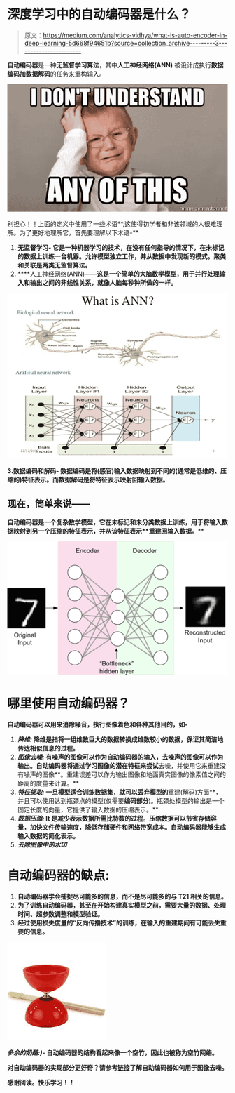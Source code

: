 # 深度学习中的自动编码器是什么？

> 原文：<https://medium.com/analytics-vidhya/what-is-auto-encoder-in-deep-learning-5d668f94651b?source=collection_archive---------3----------------------->

**自动编码器**是一种**无监督学习算法**，其中**人工神经网络(ANN)** 被设计成执行**数据编码加数据解码**的任务来重构输入。

![](img/7eb935259b79e286e76f5a9852015bfd.png)

别担心！！上面的定义中使用了一些术语**,这使得初学者和非该领域的人很难理解。为了更好地理解它，首先要理解以下术语-**

1.  ****无监督学习-** 它是一种机器学习的技术，在没有任何指导的情况下，在未标记的数据上训练一台机器。允许模型独立工作，并从数据中发现新的模式。聚类和关联是两类无监督算法。**
2.  ****人工神经网络(ANN)——**这是一个简单的大脑数学模型，用于并行处理输入和输出之间的非线性关系，就像人脑每秒钟所做的一样。**

**![](img/84c3a46dc164722a2046cf619fd32feb.png)**

**3.**数据编码和解码-** 数据编码是将(感官)输入数据映射到不同的(通常是低维的、压缩的)特征表示。而数据解码是将特征表示映射回输入数据。**

## ****现在，简单来说——****

****自动编码器**是一个**复杂数学模型**，它在**未标记**和未分类**数据**上训练，用于将**输入数据映射到**另一个压缩的**特征表示**，并从该特征表示**重建回输入数据。****

**![](img/a9b172b286cceaa4b86453d081c37dc7.png)**

# **哪里使用自动编码器？**

**自动编码器可以用来消除噪音，执行图像着色和各种其他目的，如-**

1.  *****降维:*** 降维是指将一组维数巨大的数据转换成维数较小的数据，保证其简洁地传达相似信息的过程。**
2.  *****图像去噪:*** 有噪声的图像可以作为自动编码器的输入，去噪声的图像可以作为输出。自动编码器将通过学习图像的潜在特征来尝试**去噪，并使用它来重建没有噪声的图像**。重建误差可以作为输出图像和地面真实图像的像素值之间的距离的度量来计算。**
3.  *****特征提取:*** 一旦模型适合训练数据集，就可以丢弃模型的**重建(解码)方面**，并且可以使用达到瓶颈点的模型(仅需要**编码部分**)。瓶颈处模型的输出是一个固定长度的向量，它提供了输入数据的压缩表示。**
4.  *****数据压缩:*** It 是减少表示数据所需比特数的过程**。**压缩数据可以节省存储容量，加快文件传输速度，降低存储硬件和网络带宽成本。自动编码器能够生成输入数据的简化表示。**
5.  *****去除图像中的水印*****

# **自动编码器的缺点:**

1.  **自动编码器学会捕捉尽可能多的信息，而不是尽可能多的与 T21 相关的信息。**
2.  **为了训练自动编码器，甚至在开始构建真实模型之前，需要大量的数据、处理时间、超参数调整和模型验证。**
3.  **经过使用损失度量的“反向传播技术”的训练，在输入的重建期间有可能丢失重要的信息。**

**![](img/ffd3cdd2605d009724ed237cbbbddcae.png)**

*****多余的奶酪:)-*** 自动编码器的结构看起来像一个空竹，因此也被称为空竹网络。**

**对自动编码器的实现部分更好奇？请参考[链接](https://github.com/anushkajain97/Image_denoising_using_Autoencoder)了解自动编码器如何用于图像去噪。**

**感谢阅读。快乐学习！！**
